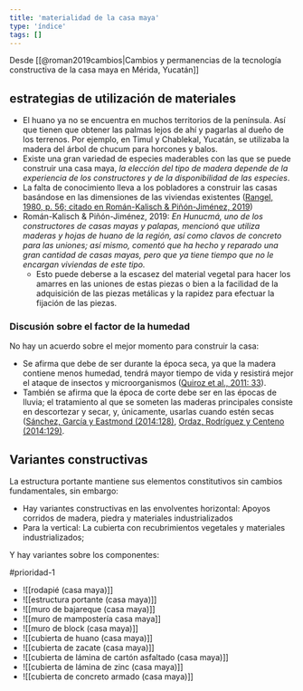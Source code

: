 ```yaml
---
title: 'materialidad de la casa maya'
type: 'índice'
tags: []
---
```


Desde [[@roman2019cambios|Cambios y permanencias de la tecnología constructiva de la casa maya en Mérida, Yucatán]]

## estrategias de utilización de materiales

- El huano ya no se encuentra en muchos territorios de la península. Así que tienen que obtener las palmas lejos de ahí y pagarlas al dueño de los terrenos. Por ejemplo, en Timul y Chablekal, Yucatán, se utilizaba la madera del árbol de chucum para horcones y balos.
- Existe una gran variedad de especies maderables con las que se puede construir una casa maya, *la elección del tipo de madera depende de la experiencia de los constructores y de la disponibilidad de las especies*.
- La falta de conocimiento lleva a los pobladores a construir las casas basándose en las dimensiones de las viviendas existentes ([Rangel, 1980, p. 56; citado en Román-Kalisch & Piñón-Jiménez, 2019](https://www.redalyc.org/jatsRepo/4779/477958274014/html/index.html#redalyc_477958274014_ref14))
- Román-Kalisch & Piñón-Jiménez, 2019:  *En Hunucmá, uno de los constructores de casas mayas y palapas, mencionó que utiliza maderas y hojas de huano de la región, así como clavos de concreto para las uniones; así mismo, comentó que ha hecho y reparado una gran cantidad de casas mayas, pero que ya tiene tiempo que no le encargan viviendas de este tipo.*
    - Esto puede deberse a la escasez del material vegetal para hacer los amarres en las uniones de estas piezas o bien a la facilidad de la adquisición de las piezas metálicas y la rapidez para efectuar la fijación de las piezas.

### Discusión sobre el factor de la humedad

No hay un acuerdo sobre el mejor momento para construir la casa:

- Se afirma que debe de ser durante la época seca, ya que la madera contiene menos humedad, tendrá mayor tiempo de vida y resistirá mejor el ataque de insectos y microorganismos ([Quiroz et al., 2011: 33](https://www.redalyc.org/jatsRepo/4779/477958274014/html/index.html#redalyc_477958274014_ref13)).
- También se afirma que la época de corte debe ser en las épocas de lluvia; el tratamiento al que se someten las maderas principales consiste en descortezar y secar, y, únicamente, usarlas cuando estén secas ([Sánchez, García y Eastmond (2014:128)](https://www.redalyc.org/jatsRepo/4779/477958274014/html/index.html#redalyc_477958274014_ref16), [Ordaz, Rodríguez y Centeno (2014:129)](https://www.redalyc.org/jatsRepo/4779/477958274014/html/index.html#redalyc_477958274014_ref10).

## Variantes constructivas

La estructura portante mantiene sus elementos constitutivos sin cambios fundamentales, sin embargo:

- Hay variantes constructivas en las envolventes horizontal: Apoyos corridos de madera, piedra y materiales industrializados
- Para la vertical: La cubierta con recubrimientos vegetales y materiales industrializados;

Y hay variantes sobre los componentes:

#prioridad-1 

- ![[rodapié (casa maya)]]
- ![[estructura portante (casa maya)]]
- ![[muro de bajareque (casa maya)]]
- ![[muro de mampostería casa maya]]
- ![[muro de block (casa maya)]]
- ![[cubierta de huano (casa maya)]]
- ![[cubierta de zacate (casa maya)]]
- ![[cubierta de lámina de cartón asfaltado (casa maya)]]
- ![[cubierta de lámina de zinc (casa maya)]]
- ![[cubierta de concreto armado (casa maya)]]
